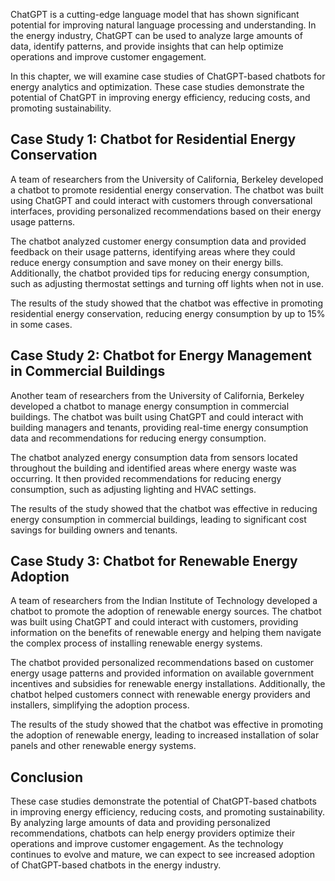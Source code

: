 
ChatGPT is a cutting-edge language model that has shown significant potential for improving natural language processing and understanding. In the energy industry, ChatGPT can be used to analyze large amounts of data, identify patterns, and provide insights that can help optimize operations and improve customer engagement.

In this chapter, we will examine case studies of ChatGPT-based chatbots for energy analytics and optimization. These case studies demonstrate the potential of ChatGPT in improving energy efficiency, reducing costs, and promoting sustainability.

Case Study 1: Chatbot for Residential Energy Conservation
---------------------------------------------------------

A team of researchers from the University of California, Berkeley developed a chatbot to promote residential energy conservation. The chatbot was built using ChatGPT and could interact with customers through conversational interfaces, providing personalized recommendations based on their energy usage patterns.

The chatbot analyzed customer energy consumption data and provided feedback on their usage patterns, identifying areas where they could reduce energy consumption and save money on their energy bills. Additionally, the chatbot provided tips for reducing energy consumption, such as adjusting thermostat settings and turning off lights when not in use.

The results of the study showed that the chatbot was effective in promoting residential energy conservation, reducing energy consumption by up to 15% in some cases.

Case Study 2: Chatbot for Energy Management in Commercial Buildings
-------------------------------------------------------------------

Another team of researchers from the University of California, Berkeley developed a chatbot to manage energy consumption in commercial buildings. The chatbot was built using ChatGPT and could interact with building managers and tenants, providing real-time energy consumption data and recommendations for reducing energy consumption.

The chatbot analyzed energy consumption data from sensors located throughout the building and identified areas where energy waste was occurring. It then provided recommendations for reducing energy consumption, such as adjusting lighting and HVAC settings.

The results of the study showed that the chatbot was effective in reducing energy consumption in commercial buildings, leading to significant cost savings for building owners and tenants.

Case Study 3: Chatbot for Renewable Energy Adoption
---------------------------------------------------

A team of researchers from the Indian Institute of Technology developed a chatbot to promote the adoption of renewable energy sources. The chatbot was built using ChatGPT and could interact with customers, providing information on the benefits of renewable energy and helping them navigate the complex process of installing renewable energy systems.

The chatbot provided personalized recommendations based on customer energy usage patterns and provided information on available government incentives and subsidies for renewable energy installations. Additionally, the chatbot helped customers connect with renewable energy providers and installers, simplifying the adoption process.

The results of the study showed that the chatbot was effective in promoting the adoption of renewable energy, leading to increased installation of solar panels and other renewable energy systems.

Conclusion
----------

These case studies demonstrate the potential of ChatGPT-based chatbots in improving energy efficiency, reducing costs, and promoting sustainability. By analyzing large amounts of data and providing personalized recommendations, chatbots can help energy providers optimize their operations and improve customer engagement. As the technology continues to evolve and mature, we can expect to see increased adoption of ChatGPT-based chatbots in the energy industry.
